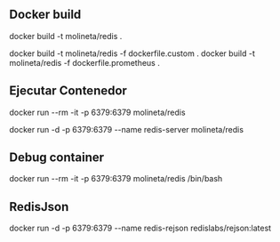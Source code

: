 

## Docker build
docker build -t molineta/redis .

docker build -t molineta/redis -f dockerfile.custom .
docker build -t molineta/redis -f dockerfile.prometheus .

## Ejecutar Contenedor

docker run --rm -it -p 6379:6379 molineta/redis

docker run -d -p 6379:6379 --name redis-server molineta/redis

## Debug container

docker run --rm -it -p 6379:6379 molineta/redis /bin/bash

## RedisJson
docker run -d -p 6379:6379 --name redis-rejson redislabs/rejson:latest